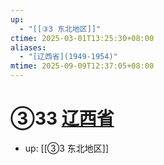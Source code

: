 ```yaml
---
up:
  - "[[③3 东北地区]]"
ctime: 2025-03-01T13:25:30+08:00
aliases:
  - "[辽西省](1949-1954)"
mtime: 2025-09-09T12:37:05+08:00
---
```


# ③33 [辽西省](1949-1954)

- up: [[③3 东北地区]]
